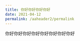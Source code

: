 ```yaml
---
title: 你好你好你好你好
date: 2021-04-12
permalink: /aaheader2/permalink
---
```












你好你好你好你好你好你好你好你好
